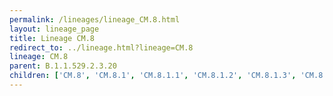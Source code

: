 ```yaml
---
permalink: /lineages/lineage_CM.8.html
layout: lineage_page
title: Lineage CM.8
redirect_to: ../lineage.html?lineage=CM.8
lineage: CM.8
parent: B.1.1.529.2.3.20
children: ['CM.8', 'CM.8.1', 'CM.8.1.1', 'CM.8.1.2', 'CM.8.1.3', 'CM.8.1.4', 'CM.8.1.5']
---
```

